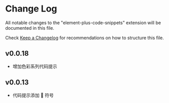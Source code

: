 # Change Log

All notable changes to the "element-plus-code-snippets" extension will be documented in this file.

Check [Keep a Changelog](http://keepachangelog.com/) for recommendations on how to structure this file.

## v0.0.18

-   增加色彩系列代码提示

## v0.0.13

-   代码提示添加 🌱 符号
